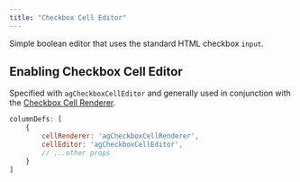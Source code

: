 ```yaml
---
title: "Checkbox Cell Editor"
---
```


Simple boolean editor that uses the standard HTML checkbox `input`.

## Enabling Checkbox Cell Editor

<grid-example title='Checkbox Editor' name='checkbox-editor' type='generated' options='{ "modules": ["clientside"] }'></grid-example>

Specified with `agCheckboxCellEditor` and generally used in conjunction with the [Checkbox Cell Renderer](/cell-rendering/#checkbox-cell-renderer).

```js
columnDefs: [
    {
        cellRenderer: 'agCheckboxCellRenderer',
        cellEditor: 'agCheckboxCellEditor',
        // ...other props
    }
]
```


